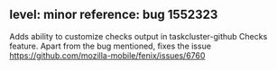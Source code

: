 level: minor
reference: bug 1552323
---
Adds ability to customize checks output in taskcluster-github Checks feature.
Apart from the bug mentioned, fixes the issue https://github.com/mozilla-mobile/fenix/issues/6760
